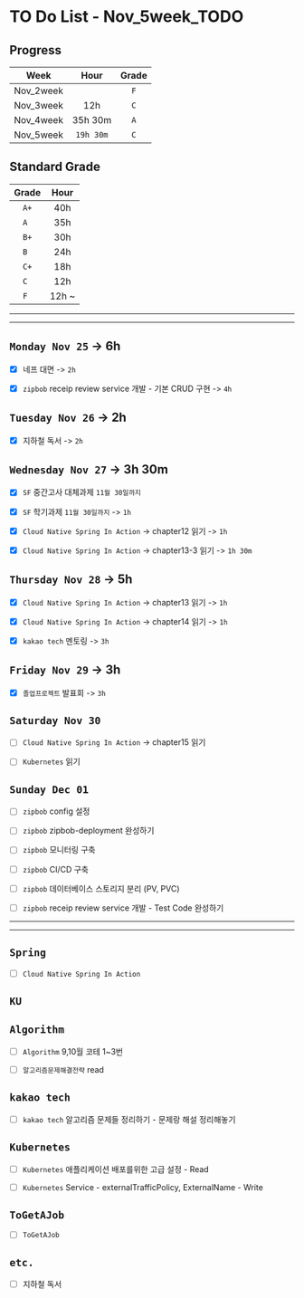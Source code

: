 # TO Do List - Nov_5week_TODO

## Progress
| Week | Hour | Grade |
|:---:|:---:|:---:|
|Nov_2week||`F`|
|Nov_3week|12h|`C`|
|Nov_4week|35h 30m|`A`|
|Nov_5week|`19h 30m`|`C`|


## Standard Grade
| Grade | Hour |
|:---:|:---:|
|`A+`|40h|
|`A `|35h|
|`B+`|30h|
|`B `|24h|
|`C+`|18h|
|`C `|12h|
|`F `|12h ~|


---
---

## `Monday Nov 25` -> 6h
- [x] 네프 대면  -> `2h`
- [x] `zipbob` receip review service 개발 - 기본 CRUD 구현 -> `4h`


## `Tuesday Nov 26` -> 2h
- [x] 지하철 독서 -> `2h`


## `Wednesday Nov 27` -> 3h 30m
- [x] `SF` 중간고사 대체과제 `11월 30일까지`
- [x] `SF` 학기과제 `11월 30일까지` -> `1h`
- [x] `Cloud Native Spring In Action` -> chapter12 읽기 -> `1h`
- [x] `Cloud Native Spring In Action` -> chapter13-3 읽기 -> `1h 30m`


## `Thursday Nov 28` -> 5h
- [x] `Cloud Native Spring In Action` -> chapter13 읽기 -> `1h`
- [x] `Cloud Native Spring In Action` -> chapter14 읽기 -> `1h`
- [x] `kakao tech` 멘토링 -> `3h`


## `Friday Nov 29` -> 3h
- [x] `졸업프로젝트` 발표회 -> `3h`

 
## `Saturday Nov 30`
- [ ] `Cloud Native Spring In Action` -> chapter15 읽기
- [ ] `Kubernetes` 읽기


## `Sunday Dec 01`
- [ ] `zipbob` config 설정
- [ ] `zipbob` zipbob-deployment 완성하기
- [ ] `zipbob` 모니터링 구축
- [ ] `zipbob` CI/CD 구축
- [ ] `zipbob` 데이터베이스 스토리지 분리 (PV, PVC)
- [ ] `zipbob` receip review service 개발 - Test Code 완성하기



---
---
## `Spring`
- [ ] `Cloud Native Spring In Action`

## `KU`


## `Algorithm`
- [ ] `Algorithm` 9,10월 코테 1~3번
- [ ] `알고리즘문제해결전략` read


## `kakao tech`
- [ ] `kakao tech` 알고리즘 문제들 정리하기 - 문제랑 해설 정리해놓기


## `Kubernetes`
- [ ] `Kubernetes` 애플리케이션 배포를위한 고급 설정 - Read
- [ ] `Kubernetes` Service - externalTrafficPolicy, ExternalName - Write


## `ToGetAJob`
- [ ] `ToGetAJob`


## `etc.`
- [ ] 지하철 독서



<br><br>

<!-- > `개인공부` : `6h 30m` -> `25h 36m` -> `22h 19m` -> -->

<br><br>

<!-- 
## `Java`
## `OPIc`
## `토익` 
-->






